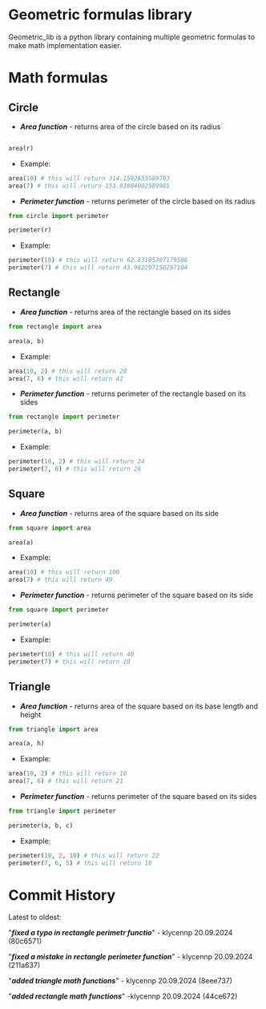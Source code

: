# Geometric formulas library

Geometric_lib is a python library containing multiple geometric formulas to make math implementation easier.
# Math formulas

## Circle

- ***Area function*** - returns area of the circle based on its radius
```python from circle import area

area(r)
```
- Example:
```python
area(10) # this will return 314.1592653589793
area(7) # this will return 153.93804002589985
```

- ***Perimeter function*** - returns perimeter of the circle based on its radius
```python
from circle import perimeter

perimeter(r)
```
  - Example:
  ```python
perimeter(10) # this will return 62.83185307179586
perimeter(7) # this will return 43.982297150257104
```

## Rectangle

- ***Area function*** - returns area of the rectangle based on its sides
```python
from rectangle import area

area(a, b)
```
- Example:
```python
area(10, 2) # this will return 20
area(7, 6) # this will return 42
```

- ***Perimeter function*** - returns perimeter of the rectangle based on its sides
```python
from rectangle import perimeter

perimeter(a, b)
```
  - Example:
  ```python
perimeter(10, 2) # this will return 24
perimeter(7, 6) # this will return 26
```

## Square

- ***Area function*** - returns area of the square based on its side
```python
from square import area

area(a)
```
- Example:
```python
area(10) # this will return 100
area(7) # this will return 49
```

- ***Perimeter function*** - returns perimeter of the square based on its side
```python
from square import perimeter

perimeter(a)
```
  - Example:
  ```python
perimeter(10) # this will return 40
perimeter(7) # this will return 28
```

## Triangle

- ***Area function*** - returns area of the square based on its base length and height
```python
from triangle import area

area(a, h)
```
- Example:
```python
area(10, 2) # this will return 10
area(7, 6) # this will return 21
```

- ***Perimeter function*** - returns perimeter of the square based on its sides
```python
from triangle import perimeter

perimeter(a, b, c)
```
  - Example:
  ```python
perimeter(10, 2, 10) # this will return 22
perimeter(7, 6, 5) # this will return 18
```

# Commit History

Latest to oldest:


"***fixed a typo in rectangle perimetr functio***" - klycennp 20.09.2024 (80c6571)

"***fixed a mistake in rectangle perimeter function***" - klycennp 20.09.2024 (211a637)

"***added triangle math functions***" - klycennp 20.09.2024 (8eee737)

"***added rectangle math functions***" -klycennp 20.09.2024 (44ce672)
